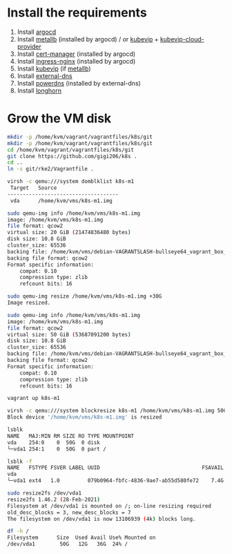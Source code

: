# Install the requirements

1. Install [argocd](argocd/argocd)
2. Install [metallb](argocd/metallb) (installed by argocd) / or [kubevip](argocd/kubevip) + [kubevip-cloud-provider](argocd/kubevip-cloud-provider)
3. Install [cert-manager](argocd/cert-manager) (installed by argocd)
4. Install [ingress-nginx](argocd/ingress-nginx) (installed by argocd)
5. Install [kubevip](argocd/kubevip) (if [metallb](argocd/metallb))
6. Install [external-dns](argocd/external-dns)
7. Install [powerdns](argocd/powerdns) (installed by external-dns)
8. Install [longhorn](argocd/longhorn)

# Grow the VM disk

```bash
mkdir -p /home/kvm/vagrant/vagrantfiles/k8s/git
mkdir -p /home/kvm/vagrant/vagrantfiles/k8s/git
cd /home/kvm/vagrant/vagrantfiles/k8s/git
git clone https://github.com/gigi206/k8s .
cd ..
ln -s git/rke2/Vagrantfile .
```

```bash
virsh -c qemu:///system domblklist k8s-m1
 Target   Source
------------------------------------
 vda      /home/kvm/vms/k8s-m1.img
```

```bash
sudo qemu-img info /home/kvm/vms/k8s-m1.img
image: /home/kvm/vms/k8s-m1.img
file format: qcow2
virtual size: 20 GiB (21474836480 bytes)
disk size: 10.8 GiB
cluster_size: 65536
backing file: /home/kvm/vms/debian-VAGRANTSLASH-bullseye64_vagrant_box_image_11.20220328.1_box.img
backing file format: qcow2
Format specific information:
    compat: 0.10
    compression type: zlib
    refcount bits: 16
```

```bash
sudo qemu-img resize /home/kvm/vms/k8s-m1.img +30G
Image resized.
```

```bash
sudo qemu-img info /home/kvm/vms/k8s-m1.img
image: /home/kvm/vms/k8s-m1.img
file format: qcow2
virtual size: 50 GiB (53687091200 bytes)
disk size: 10.8 GiB
cluster_size: 65536
backing file: /home/kvm/vms/debian-VAGRANTSLASH-bullseye64_vagrant_box_image_11.20220328.1_box.img
backing file format: qcow2
Format specific information:
    compat: 0.10
    compression type: zlib
    refcount bits: 16
```

```bash
vagrant up k8s-m1
```

```bash
virsh -c qemu:///system blockresize k8s-m1 /home/kvm/vms/k8s-m1.img 50G
Block device '/home/kvm/vms/k8s-m1.img' is resized
```

```bash
lsblk
NAME   MAJ:MIN RM SIZE RO TYPE MOUNTPOINT
vda    254:0    0  50G  0 disk
└─vda1 254:1    0  50G  0 part /
```

```bash
lsblk -f
NAME   FSTYPE FSVER LABEL UUID                                 FSAVAIL FSUSE% MOUNTPOINT
vda
└─vda1 ext4   1.0         079b0964-fbfc-4836-9ae7-ab55d580fe72    7.4G    57% /
```

```bash
sudo resize2fs /dev/vda1
resize2fs 1.46.2 (28-Feb-2021)
Filesystem at /dev/vda1 is mounted on /; on-line resizing required
old_desc_blocks = 3, new_desc_blocks = 7
The filesystem on /dev/vda1 is now 13106939 (4k) blocks long.
```

```bash
df -h /
Filesystem      Size  Used Avail Use% Mounted on
/dev/vda1        50G   12G   36G  24% /
```